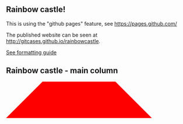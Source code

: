 ## Rainbow castle!
This is using the "github pages" feature, see https://pages.github.com/

The published website can be seen at http://gitcases.github.io/rainbowcastle.

[See formatting guide](formatting-guide.md)

## Rainbow castle - main column

<style type="text/css">
.roof {
  border: 100px solid transparent;
  width: 200px;
  border-top: none;
  border-bottom-color: red;
}
</style>

<div class="roof"></div>
